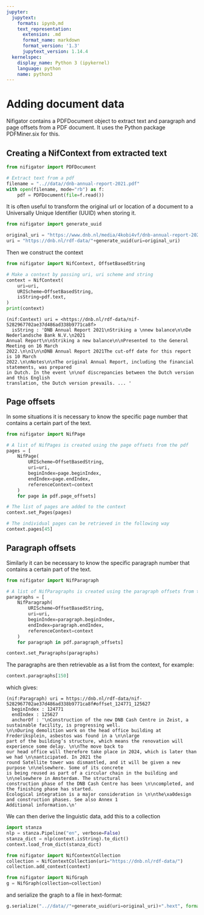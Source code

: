 ```yaml
---
jupyter:
  jupytext:
    formats: ipynb,md
    text_representation:
      extension: .md
      format_name: markdown
      format_version: '1.3'
      jupytext_version: 1.14.4
  kernelspec:
    display_name: Python 3 (ipykernel)
    language: python
    name: python3
---
```


# Adding document data

Nifigator contains a PDFDocument object to extract text and paragraph and page offsets from a PDF document. It uses the Python package PDFMiner.six for this.

## Creating a NifContext from extracted text

```python
from nifigator import PDFDocument

# Extract text from a pdf
filename = "..//data//dnb-annual-report-2021.pdf"
with open(filename, mode="rb") as f:
    pdf = PDFDocument(file=f.read())
```

It is often useful to transform the original url or location of a document to a Universally Unique Identifier (UUID) when storing it.

```python
from nifigator import generate_uuid

original_uri = "https://www.dnb.nl/media/4kobi4vf/dnb-annual-report-2021.pdf"
uri = "https://dnb.nl/rdf-data/"+generate_uuid(uri=original_uri)
```

Then we construct the context

```python
from nifigator import NifContext, OffsetBasedString

# Make a context by passing uri, uri scheme and string
context = NifContext(
    uri=uri,
    URIScheme=OffsetBasedString,
    isString=pdf.text,
)
print(context)
```

```console
(nif:Context) uri = <https://dnb.nl/rdf-data/nif-5282967702ae37d486ad338b9771ca8f>
  isString : 'DNB Annual Report 2021\nStriking a \nnew balance\n\nDe Nederlandsche Bank N.V.\n2021
Annual Report\n\nStriking a new balance\n\nPresented to the General Meeting on 16 March
2022.\n\n1\n\nDNB Annual Report 2021The cut-off date for this report is 10 March
2022.\n\nNotes\n\nThe original Annual Report, including the financial statements, was prepared
in Dutch. In the event \n\nof discrepancies between the Dutch version and this English
translation, the Dutch version prevails. ... '
```

## Page offsets

In some situations it is necessary to know the specific page number that contains a certain part of the text.

```python
from nifigator import NifPage

# A list of NifPages is created using the page offsets from the pdf
pages = [
    NifPage(
        URIScheme=OffsetBasedString,
        uri=uri,
        beginIndex=page.beginIndex,
        endIndex=page.endIndex,
        referenceContext=context
    )
    for page in pdf.page_offsets]

# The list of pages are added to the context
context.set_Pages(pages)
```

```python
# The individual pages can be retrieved in the following way
context.pages[45]
```

## Paragraph offsets

Similarly it can be necessary to know the specific paragraph number that contains a certain part of the text.

```python
from nifigator import NifParagraph

# A list of NifParagraphs is created using the paragraph offsets from the pdf
paragraphs = [
    NifParagraph(
        URIScheme=OffsetBasedString,
        uri=uri,
        beginIndex=paragraph.beginIndex,
        endIndex=paragraph.endIndex,
        referenceContext=context
    )
    for paragraph in pdf.paragraph_offsets]

context.set_Paragraphs(paragraphs)
```

The paragraphs are then retrievable as a list from the context, for example:

```python
context.paragraphs[150]
```

which gives:

```console
(nif:Paragraph) uri = https://dnb.nl/rdf-data/nif-5282967702ae37d486ad338b9771ca8f#offset_124771_125627
  beginIndex : 124771
  endIndex : 125627
  anchorOf : '\nConstruction of the new DNB Cash Centre in Zeist, a sustainable facility, is progressing well.
\n\nDuring demolition work on the head office building at Frederiksplein, asbestos was found in a \n\nlarge
part of the building’s structure, which means the renovation will experience some delay. \n\nThe move back to
our head office will therefore take place in 2024, which is later than we had \n\nanticipated. In 2021 the
round Satellite tower was dismantled, and it will be given a new purpose \n\nelsewhere. Some of its concrete
is being reused as part of a circular chain in the building and \n\nelsewhere in Amsterdam. The structural
construction phase of the DNB Cash Centre has been \n\ncompleted, and the finishing phase has started.
Ecological integration is a major consideration in \n\nthe\xa0design and construction phases. See also Annex 1
Additional information.\n'
```

We can then derive the linguistic data, add this to a collection

```python
import stanza
nlp = stanza.Pipeline("en", verbose=False)
stanza_dict = nlp(context.isString).to_dict()
context.load_from_dict(stanza_dict)

from nifigator import NifContextCollection
collection = NifContextCollection(uri="https://dnb.nl/rdf-data/")
collection.add_context(context)

from nifigator import NifGraph
g = NifGraph(collection=collection)
```

and serialize the graph to a file in hext-format:

```python
g.serialize("..//data//"+generate_uuid(uri=original_uri)+".hext", format="hext")
```

```python

```
